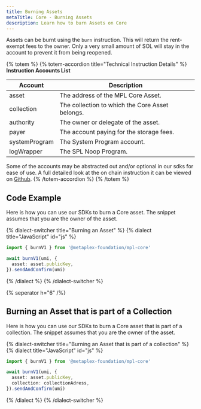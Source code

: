 ```yaml
---
title: Burning Assets
metaTitle: Core - Burning Assets
description: Learn how to burn Assets on Core
---
```


Assets can be burnt using the `burn` instruction. This will return the rent-exempt fees to the owner. Only a very small amount of SOL will stay in the account to prevent it from being reopened.

{% totem %}
{% totem-accordion title="Technical Instruction Details" %}
**Instruction Accounts List**

| Account       | Description                                     |
| ------------- | ----------------------------------------------- |
| asset         | The address of the MPL Core Asset.              |
| collection    | The collection to which the Core Asset belongs. |
| authority     | The owner or delegate of the asset.             |
| payer         | The account paying for the storage fees.        |
| systemProgram | The System Program account.                     |
| logWrapper    | The SPL Noop Program.                           |

Some of the accounts may be abstracted out and/or optional in our sdks for ease of use.
A full detailed look at the on chain instruction it can be viewed on [Github](https://github.com/metaplex-foundation/mpl-core/blob/main/programs/mpl-core/src/processor/burn.rs).
{% /totem-accordion %}
{% /totem %}

## Code Example

Here is how you can use our SDKs to burn a Core asset. The snippet assumes that you are the owner of the asset.

{% dialect-switcher title="Burning an Asset" %}
{% dialect title="JavaScript" id="js" %}

```ts
import { burnV1 } from '@metaplex-foundation/mpl-core'

await burnV1(umi, {
  asset: asset.publicKey,
}).sendAndConfirm(umi)
```

{% /dialect %}
{% /dialect-switcher %}

{% seperator h="6" /%}

## Burning an Asset that is part of a Collection

Here is how you can use our SDKs to burn a Core asset that is part of a collection. The snippet assumes that you are the owner of the asset.

{% dialect-switcher title="Burning an Asset that is part of a collection" %}
{% dialect title="JavaScript" id="js" %}

```ts
import { burnV1 } from '@metaplex-foundation/mpl-core'

await burnV1(umi, {
  asset: asset.publicKey,
  collection: collectionAdress,
}).sendAndConfirm(umi)
```

{% /dialect %}
{% /dialect-switcher %}
